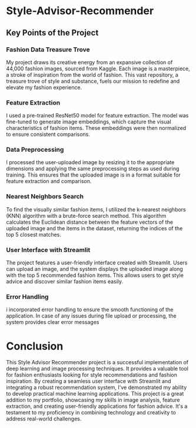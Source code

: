 # Style-Advisor-Recommender

## Key Points of the Project
### Fashion Data Treasure Trove
My project draws its creative energy from an expansive collection of 44,000 fashion images, sourced from Kaggle. Each image is a masterpiece, a stroke of inspiration from the world of fashion. This vast repository, a treasure trove of style and substance, fuels our mission to redefine and elevate my fashion experience. 
### Feature Extraction
I used a pre-trained ResNet50 model for feature extraction. The model was fine-tuned to generate image embeddings, which capture the visual characteristics of fashion items. These embeddings were then normalized to ensure consistent comparisons.
### Data Preprocessing
I processed the user-uploaded image by resizing it to the appropriate dimensions and applying the same preprocessing steps as used during training. This ensures that the uploaded image is in a format suitable for feature extraction and comparison.
### Nearest Neighbors Search
To find the visually similar fashion items, I utilized the k-nearest neighbors (KNN) algorithm with a brute-force search method. This algorithm calculates the Euclidean distance between the feature vectors of the uploaded image and the items in the dataset, returning the indices of the top 5 closest matches.
### User Interface with Streamlit
The project features a user-friendly interface created with Streamlit. Users can upload an image, and the system displays the uploaded image along with the top 5 recommended fashion items. This allows users to get style advice and discover similar fashion items easily.
### Error Handling
i incorporated error handling to ensure the smooth functioning of the application. In case of any issues during file upload or processing, the system provides clear error messages

# Conclusion
This Style Advisor Recommender project is a successful implementation of deep learning and image processing techniques. It provides a valuable tool for fashion enthusiasts looking for style recommendations and fashion inspiration. By creating a seamless user interface with Streamlit and integrating a robust recommendation system, I've demonstrated my ability to develop practical machine learning applications. This project is a great addition to my portfolio, showcasing my skills in image analysis, feature extraction, and creating user-friendly applications for fashion advice. It's a testament to my proficiency in combining technology and creativity to address real-world challenges.
